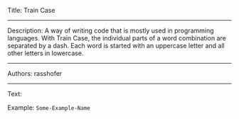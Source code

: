 Title: Train Case

-----

Description: A way of writing code that is mostly used in programming languages. With Train Case, the individual parts of a word combination are separated by a dash. Each word is started with an uppercase letter and all other letters in lowercase.

-----

Authors: rasshofer

-----

Text:

Example: `Some-Example-Name`
